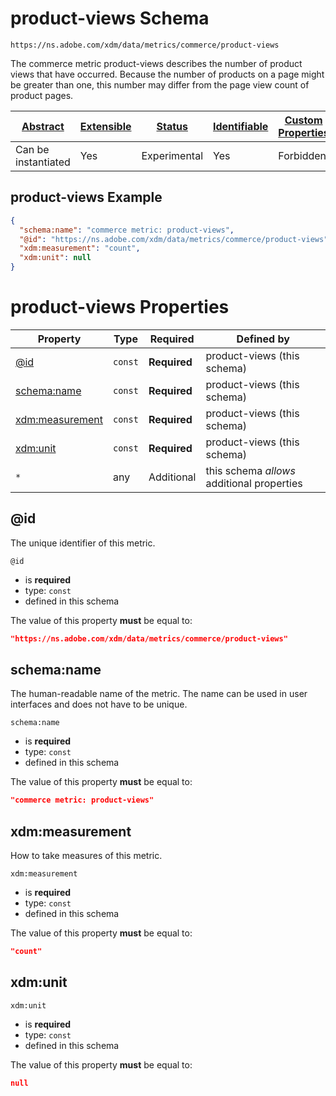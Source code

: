 
# product-views Schema

```
https://ns.adobe.com/xdm/data/metrics/commerce/product-views
```

The commerce metric product-views describes the number of product views that have occurred. Because the number of products on a page might be greater than one, this number may differ from the page view count of product pages.

| [Abstract](../../abstract.md) | [Extensible](../../extensions.md) | [Status](../../status.md) | [Identifiable](../../id.md) | [Custom Properties](../../extensions.md) | [Additional Properties](../../extensions.md) | Defined In |
|-------------------------------|-----------------------------------|---------------------------|-----------------------------|------------------------------------------|----------------------------------------------|------------|
| Can be instantiated | Yes | Experimental | Yes | Forbidden | Permitted | [data/product-views.schema.json](data/product-views.schema.json) |

## product-views Example
```json
{
  "schema:name": "commerce metric: product-views",
  "@id": "https://ns.adobe.com/xdm/data/metrics/commerce/product-views",
  "xdm:measurement": "count",
  "xdm:unit": null
}
```

# product-views Properties

| Property | Type | Required | Defined by |
|----------|------|----------|------------|
| [@id](#@id) | `const` | **Required** | product-views (this schema) |
| [schema:name](#schemaname) | `const` | **Required** | product-views (this schema) |
| [xdm:measurement](#xdmmeasurement) | `const` | **Required** | product-views (this schema) |
| [xdm:unit](#xdmunit) | `const` | **Required** | product-views (this schema) |
| `*` | any | Additional | this schema *allows* additional properties |

## @id

The unique identifier of this metric.

`@id`
* is **required**
* type: `const`
* defined in this schema

The value of this property **must** be equal to:

```json
"https://ns.adobe.com/xdm/data/metrics/commerce/product-views"
```





## schema:name

The human-readable name of the metric. The name can be used in user interfaces and does not have to be unique.

`schema:name`
* is **required**
* type: `const`
* defined in this schema

The value of this property **must** be equal to:

```json
"commerce metric: product-views"
```





## xdm:measurement

How to take measures of this metric.

`xdm:measurement`
* is **required**
* type: `const`
* defined in this schema

The value of this property **must** be equal to:

```json
"count"
```





## xdm:unit


`xdm:unit`
* is **required**
* type: `const`
* defined in this schema

The value of this property **must** be equal to:

```json
null
```




